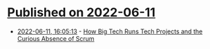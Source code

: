 # [Published on 2022-06-11](index.md)

* [2022-06-11, 16:05:13](https://news.ycombinator.com/item?id=31705526) - [How Big Tech Runs Tech Projects and the Curious Absence of Scrum](https://blog.pragmaticengineer.com/project-management-at-big-tech/)
